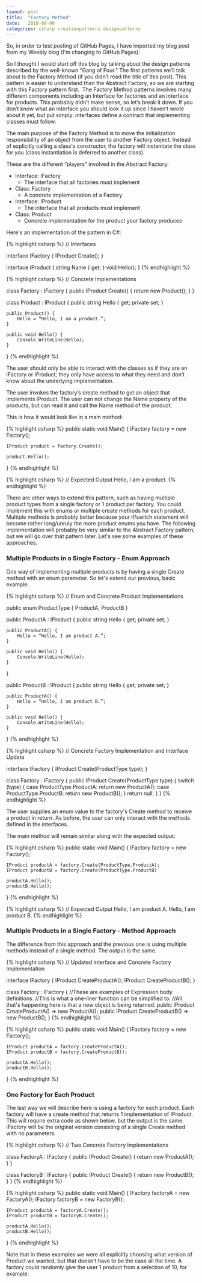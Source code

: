 ```yaml
---
layout: post
title:  "Factory Method"
date:   2018-08-06
categories: csharp creationpatterns designpatterns
---
```

So, in order to test posting of GitHub Pages, I have imported my blog post from my Weebly blog (I'm changing to GitHub Pages): 

So I thought I would start off this blog by talking about the design patterns described by the well-known “Gang of Four.”  The first patterns we’ll talk about is the Factory Method (if you didn’t read the title of this post). This pattern is easier to understand than the Abstract Factory, so we are starting with this Factory pattern first.
​
The Factory Method patterns involves many different components including an Interface for factories and an interface for products.  This probably didn’t make sense, so let’s break it down. If you don’t know what an interface you should look it up since I haven’t wrote about it yet, but put simply: interfaces define a contract that implementing classes must follow.

The main purpose of the Factory Method is to move the initialization responsibility of an object from the user to another Factory object.  Instead of explicitly calling a class's constructor, the factory will instantiate the class for you (class instantiation is deferred to another class).

These are the different “players” involved in the Abstract Factory:
- Interface: IFactory
  - The interface that all factories must implement
- Class: Factory
  - A concrete implementation of a Factory
- Interface: IProduct
  - The interface that all products must implement
- Class: Product
  - Concrete implementation for the product your factory produces​

Here's an implementation of the pattern in C#:

{% highlight csharp %}
// Interfaces

interface IFactory {
	IProduct Create();
}

interface IProduct {
	string Name { get; }
	void Hello();
}
{% endhighlight %}

{% highlight csharp %}
// Concrete Implementations

class Factory : IFactory {
	public IProduct Create() {
		return new Product();
    }
}

class Product : IProduct {
	public string Hello { get; private set; }
	
	public Product() {
		Hello = “Hello, I am a product.”;
    }

    public void Hello() {
	    Console.WriteLine(Hello);
    }
}
{% endhighlight %}

The user should only be able to interact with the classes as if they are an IFactory or IProduct; they only have access to what they need and don’t know about the underlying implementation.

The user invokes the factory’s create method to get an object that implements IProduct.  The user can not change the Name property of the products, but can read it and call the Name method of the product.

This is how it would look like in a main method:

{% highlight csharp %}
public static void Main() {
	IFactory factory = new Factory();
	
	IProduct product = factory.Create();
	
	product.Hello();
}
{% endhighlight %}

{% highlight csharp %}
// Expected Output
Hello, I am a product.
{% endhighlight %}

There are other ways to extend this pattern, such as having multiple product types from a single factory or 1 product per factory.  You could implement this with enums or multiple create methods for each product. Multiple methods is probably better because your if/switch statement will become rather long/unruly the more product enums you have.  The following implementation will probably be very similar to the Abstract Factory pattern, but we will go over that pattern later.  Let's see some examples of these approaches.

### Multiple Products in a Single Factory - Enum Approach

One way of implementing multiple products is by having a single Create method with an enum parameter.  So let's extend our previous, basic example:

{% highlight csharp %}
// Enum and Concrete Product Implementations

public enum ProductType { ProductA, ProductB }

public ProductA : IProduct {
    public string Hello { get; private set; }
	
	public ProductA() {
		Hello = “Hello, I am product A.”;
    }

    public void Hello() {
	    Console.WriteLine(Hello);
    }
}

public ProductB : IProduct {
    public string Hello { get; private set; }
	
	public ProductA() {
		Hello = “Hello, I am product B.”;
    }

    public void Hello() {
	    Console.WriteLine(Hello);
    }
}
{% endhighlight %}

{% highlight csharp %}
// Concrete Factory Implementation and Interface Update

interface IFactory {
	IProduct Create(ProductType type);
}

class Factory : IFactory {
	public IProduct Create(ProductType type) {
		switch (type) {
		    case ProductType.ProductA:
		        return new ProductA();
		    case ProductType.ProductB:
		        return new ProductB();
		}
		return null;
    }
}
{% endhighlight %}

The user supplies an enum value to the factory's Create method to receive a product in return.  As before, the user can only interact with the methods defined in the interfaces.

The main method will remain similar along with the expected output:

{% highlight csharp %}
public static void Main() {
	IFactory factory = new Factory();
	
	IProduct productA = factory.Create(ProductType.ProductA);
	IProduct productB = factory.Create(ProductType.ProductB)
	
	productA.Hello();
	productB.Hello();
}
{% endhighlight %}

{% highlight csharp %}
// Expected Output
Hello, I am product A.
Hello, I am product B.
{% endhighlight %}

### Multiple Products in a Single Factory - Method Approach

The difference from this approach and the previous one is using multiple methods instead of a single method.  The output is the same.

{% highlight csharp %}
// Updated Interface and Concrete Factory Implementation

interface IFactory {
	IProduct CreateProductA();
	IProduct CreateProductB();
}

class Factory : IFactory {
    //These are examples of Expression body definitions.
    //This is what a one-liner function can be simplified to.
    //All that's happening here is that a new object is being returned.
	public IProduct CreateProductA() => new ProductA();
	public IProduct CreateProductB() => new ProductB();
}
{% endhighlight %}

{% highlight csharp %}
public static void Main() {
	IFactory factory = new Factory();
	
	IProduct productA = factory.CreateProductA();
	IProduct productB = factory.CreateProductB();
	
	productA.Hello();
	productB.Hello();
}
{% endhighlight %}

### One Factory for Each Product

The last way we will describe here is using a factory for each product.  Each factory will have a create method that returns 1 implementation of IProduct.  This will require extra code as shown below, but the output is the same.  IFactory will be the original version consisting of a single Create method with no parameters.

{% highlight csharp %}
// Two Concrete Factory Implementations

class FactoryA : IFactory {
	public IProduct Create() {
		return new ProductA();
    }
}

class FactoryB : IFactory {
	public IProduct Create() {
		return new ProductB();
    }
}
{% endhighlight %}

{% highlight csharp %}
public static void Main() {
	IFactory factoryA = new FactoryA();
	IFactory factoryB = new FactoryB();
	
	IProduct productA = factoryA.Create();
	IProduct productB = factoryB.Create();
	
	productA.Hello();
	productB.Hello();
}
{% endhighlight %}

Note that in these examples we were all explicitly choosing what version of Product we wanted, but that doesn't have to be the case all the time.  A factory could randomly give the user 1 product from a selection of 10, for example.